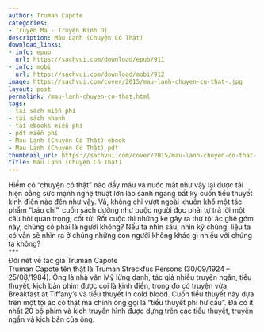 ```yaml
---
author: Truman Capote
categories:
- Truyện Ma - Truyện Kinh Dị
description: Máu Lạnh (Chuyện Có Thật)
download_links:
- info: epub
  url: https://sachvui.com/download/epub/911
- info: mobi
  url: https://sachvui.com/download/mobi/912
image: https://sachvui.com/cover/2015/mau-lanh-chuyen-co-that-.jpg
layout: post
permalink: /mau-lanh-chuyen-co-that.html
tags:
- tải sách miễn phí
- tải sách nhanh
- tải ebooks miễn phí
- pdf miễn phí
- Máu Lạnh (Chuyện Có Thật) ebook
- Máu Lạnh (Chuyện Có Thật) pdf
thumbnail_url: https://sachvui.com/cover/2015/mau-lanh-chuyen-co-that-.jpg
title: Máu Lạnh (Chuyện Có Thật)
---
```


 <div class="item-desc text-justify"> Hiếm có “chuyện có thật” nào đầy máu và nước mắt như vậy lại được tái hiện bằng sức mạnh nghệ thuật lớn lao sánh ngang bất kỳ cuốn tiểu thuyết kinh điển nào đến như vậy. Và, không chỉ vượt ngoài khuôn khổ một tác phẩm “báo chí”, cuốn sách dường như buộc người đọc phải tự trả lời một câu hỏi quan trọng, cốt tử: Rốt cuộc thì những kẻ gây ra thứ tội ác ghê gớm này, chúng có phải là người không? Nếu ta nhìn sâu, nhìn kỹ chúng, liệu ta có vẫn sẽ nhìn ra ở chúng những con người không khác gì nhiều với chúng ta không?<br> ***<br> Đôi nét về tác giả Truman Capote<br> Truman Capote tên thật là Truman Streckfus Persons (30/09/1924 – 25/08/1984). Ông là nhà văn Mỹ lừng danh, tác giả nhiều truyện ngắn, tiểu thuyết, kịch bản phim được coi là kinh điển, trong đó có truyện vừa Breakfast at Tiffany’s và tiểu thuyết In cold blood. Cuốn tiểu thuyết này dựa trên một tội ác có thật mà chính ông gọi là “tiểu thuyết phi hư cấu”. Đã có ít nhất 20 bộ phim và kịch truyền hình được dựng trên các tiểu thuyết, truyện ngắn và kịch bản của ông. </div>